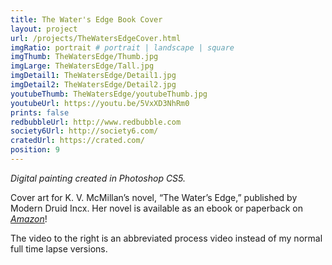 ```yaml
---
title: The Water's Edge Book Cover
layout: project
url: /projects/TheWatersEdgeCover.html
imgRatio: portrait # portrait | landscape | square
imgThumb: TheWatersEdge/Thumb.jpg
imgLarge: TheWatersEdge/Tall.jpg
imgDetail1: TheWatersEdge/Detail1.jpg
imgDetail2: TheWatersEdge/Detail2.jpg
youtubeThumb: TheWatersEdge/youtubeThumb.jpg
youtubeUrl: https://youtu.be/5VxXD3NhRm0
prints: false
redbubbleUrl: http://www.redbubble.com
society6Url: http://society6.com/
cratedUrl: https://crated.com/
position: 9
---
```

*Digital painting created in Photoshop CS5.*

Cover art for K. V. McMillan’s novel, “The Water’s Edge,” published by 
Modern Druid Incx. Her novel is available as an ebook or paperback on [*Amazon*](http://www.amazon.com/Waters-Edge-Cedwynne-McKenzie-ebook/dp/B00EAZEORG/ref=sr_1_1?s=digital-text&ie=UTF8&qid=1377015654&sr=1-1)!

The video to the right is an abbreviated process video instead of my normal full time lapse versions.